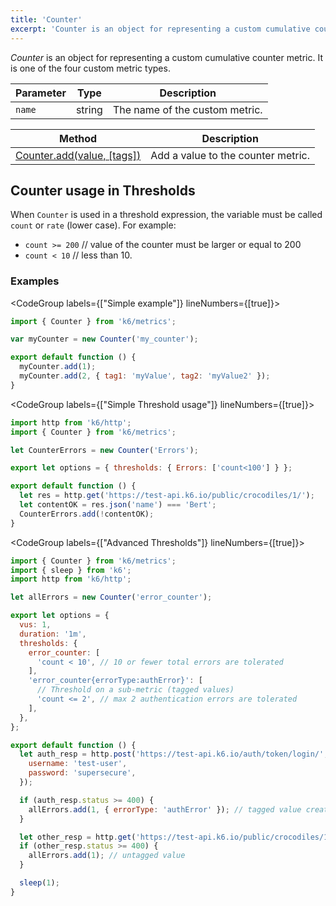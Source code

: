 ```yaml
---
title: 'Counter'
excerpt: 'Counter is an object for representing a custom cumulative counter metric. It is one of the four custom metric types.'
---
```


_Counter_ is an object for representing a custom cumulative counter metric. It is one of the four custom metric types.

| Parameter | Type   | Description                    |
| --------- | ------ | ------------------------------ |
| `name`    | string | The name of the custom metric. |

| Method                                                                                        | Description                        |
| --------------------------------------------------------------------------------------------- | ---------------------------------- |
| [Counter.add(value, [tags])](/v0.31/javascript-api/k6-metrics/counter/counter-add-value-tags) | Add a value to the counter metric. |

## Counter usage in Thresholds

When `Counter` is used in a threshold expression, the variable must be called `count` or `rate` (lower case).
For example:

- `count >= 200` // value of the counter must be larger or equal to 200
- `count < 10` // less than 10.

### Examples

<CodeGroup labels={["Simple example"]} lineNumbers={[true]}>

```javascript
import { Counter } from 'k6/metrics';

var myCounter = new Counter('my_counter');

export default function () {
  myCounter.add(1);
  myCounter.add(2, { tag1: 'myValue', tag2: 'myValue2' });
}
```

</CodeGroup>

<CodeGroup labels={["Simple Threshold usage"]} lineNumbers={[true]}>

```javascript
import http from 'k6/http';
import { Counter } from 'k6/metrics';

let CounterErrors = new Counter('Errors');

export let options = { thresholds: { Errors: ['count<100'] } };

export default function () {
  let res = http.get('https://test-api.k6.io/public/crocodiles/1/');
  let contentOK = res.json('name') === 'Bert';
  CounterErrors.add(!contentOK);
}
```

</CodeGroup>

<CodeGroup labels={["Advanced Thresholds"]} lineNumbers={[true]}>

```javascript
import { Counter } from 'k6/metrics';
import { sleep } from 'k6';
import http from 'k6/http';

let allErrors = new Counter('error_counter');

export let options = {
  vus: 1,
  duration: '1m',
  thresholds: {
    error_counter: [
      'count < 10', // 10 or fewer total errors are tolerated
    ],
    'error_counter{errorType:authError}': [
      // Threshold on a sub-metric (tagged values)
      'count <= 2', // max 2 authentication errors are tolerated
    ],
  },
};

export default function () {
  let auth_resp = http.post('https://test-api.k6.io/auth/token/login/', {
    username: 'test-user',
    password: 'supersecure',
  });

  if (auth_resp.status >= 400) {
    allErrors.add(1, { errorType: 'authError' }); // tagged value creates submetric (useful for making thresholds specific)
  }

  let other_resp = http.get('https://test-api.k6.io/public/crocodiles/1/');
  if (other_resp.status >= 400) {
    allErrors.add(1); // untagged value
  }

  sleep(1);
}
```

</CodeGroup>
